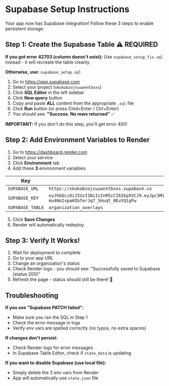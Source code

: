 # Supabase Setup Instructions

Your app now has Supabase integration! Follow these 3 steps to enable persistent storage:

## Step 1: Create the Supabase Table ⚠️ **REQUIRED**

**If you got error 42703 (column doesn't exist):**
Use `supabase_setup_fix.sql` instead - it will recreate the table cleanly.

**Otherwise, use:** `supabase_setup.sql`

1. Go to https://app.supabase.com
2. Select your project (`xkokabzojvuuwnntbxxs`)
3. Click **SQL Editor** in the left sidebar
4. Click **New query** button
5. Copy and paste **ALL** content from the appropriate `.sql` file
6. Click **Run** button (or press Cmd+Enter / Ctrl+Enter)
7. You should see: **"Success. No rows returned"** ✅

**IMPORTANT:** If you don't do this step, you'll get error 400!

## Step 2: Add Environment Variables to Render

1. Go to https://dashboard.render.com
2. Select your service
3. Click **Environment** tab
4. Add these **3** environment variables:

| Key | Value |
|-----|-------|
| `SUPABASE_URL` | `https://xkokabzojvuuwnntbxxs.supabase.co` |
| `SUPABASE_KEY` | `eyJhbGciOiJIUzI1NiIsInR5cCI6IkpXVCJ9.eyJpc3MiOiJzdXBhYmFzZSIsInJlZiI6Inhrb2thYnpvanZ1dXdubnRieHhzIiwicm9sZSI6ImFub24iLCJpYXQiOjE3NjE5MDY2MTcsImV4cCI6MjA3NzQ4MjYxN30.jMy7J_tR-mu4NoIvpaHIbferJq7_SHuqt_8EuYQ1gFw` |
| `SUPABASE_TABLE` | `organization_overlays` |

5. Click **Save Changes**
6. Render will automatically redeploy

## Step 3: Verify It Works!

1. Wait for deployment to complete
2. Go to your app URL
3. Change an organization's status
4. Check Render logs - you should see: "Successfully saved to Supabase (status 200)"
5. Refresh the page - status should still be there! 🎉

## Troubleshooting

**If you see "Supabase PATCH failed":**
- Make sure you ran the SQL in Step 1
- Check the error message in logs
- Verify env vars are spelled correctly (no typos, no extra spaces)

**If changes don't persist:**
- Check Render logs for error messages
- In Supabase Table Editor, check if `state_data` is updating

**If you want to disable Supabase (use local file):**
- Simply delete the 3 env vars from Render
- App will automatically use `state.json` file


